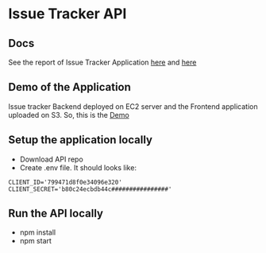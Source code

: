 # Issue Tracker API

## Docs
See the report of Issue Tracker Application [here](https://github.com/avounotr/issue-tracker-app/blob/master/doc/IssueTrackerReport.pdf) and
[here](https://s3.eu-central-1.amazonaws.com/asterios-issue-tracker/IssueTrackerReport.pdf)

## Demo of the Application
Issue tracker Backend deployed on EC2 server and the Frontend application uploaded on
S3. So, this is the [Demo](https://s3.eu-central-1.amazonaws.com/asterios-issue-tracker)

## Setup the application locally  

- Download API repo
- Create .env file. It should looks like:  

```
CLIENT_ID='799471d8f0e34096e320'
CLIENT_SECRET='b80c24ecbdb44c################'
```  

## Run the API locally

- npm install
- npm start
